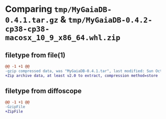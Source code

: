 # Comparing `tmp/MyGaiaDB-0.4.1.tar.gz` & `tmp/MyGaiaDB-0.4.2-cp38-cp38-macosx_10_9_x86_64.whl.zip`

## filetype from file(1)

```diff
@@ -1 +1 @@
-gzip compressed data, was "MyGaiaDB-0.4.1.tar", last modified: Sun Oct  8 04:07:02 2023, max compression
+Zip archive data, at least v2.0 to extract, compression method=store
```

## filetype from diffoscope

```diff
@@ -1 +1 @@
-GzipFile
+ZipFile
```

